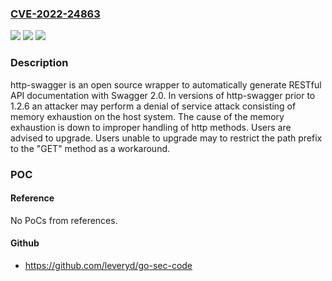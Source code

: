 ### [CVE-2022-24863](https://cve.mitre.org/cgi-bin/cvename.cgi?name=CVE-2022-24863)
![](https://img.shields.io/static/v1?label=Product&message=http-swagger&color=blue)
![](https://img.shields.io/static/v1?label=Version&message=n%2Fa&color=blue)
![](https://img.shields.io/static/v1?label=Vulnerability&message=CWE-400%3A%20Uncontrolled%20Resource%20Consumption&color=brighgreen)

### Description

http-swagger is an open source wrapper to automatically generate RESTful API documentation with Swagger 2.0. In versions of http-swagger prior to 1.2.6 an attacker may perform a denial of service attack consisting of memory exhaustion on the host system. The cause of the memory exhaustion is down to improper handling of http methods. Users are advised to upgrade. Users unable to upgrade may to restrict the path prefix to the "GET" method as a workaround.

### POC

#### Reference
No PoCs from references.

#### Github
- https://github.com/leveryd/go-sec-code

